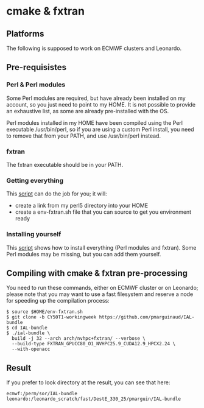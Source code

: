 # cmake & fxtran

## Platforms

The following is supposed to work on ECMWF clusters and Leonardo.

## Pre-requisistes

### Perl & Perl modules

Some Perl modules are required, but have already been installed on my account, so you just need to point to my HOME. It is not possible to provide an exhaustive list, as some are already pre-installed with the OS.

Perl modules installed in my HOME have been compiled using the Perl executable /usr/bin/perl, so if you are using a custom Perl install, you need to remove that from your PATH, and use /usr/bin/perl instead.

### fxtran

The fxtran executable should be in your PATH.

### Getting everything

This [script](pre-fxtran.sh) can do the job for you; it will:
- create a link from my perl5 directory into your HOME
- create a env-fxtran.sh file that you can source to get you environment ready

### Installing yourself

This [script](perl5.sh) shows how to install everything (Perl modules and fxtran). Some Perl modules may be missing, but you can add them yourself.

## Compiling with cmake & fxtran pre-processing

You need to run these commands, either on ECMWF cluster or on Leonardo; please note that you may want to use a fast filesystem and reserve a node for speeding up the compilation process:

```
$ source $HOME/env-fxtran.sh
$ git clone -b CY50T1-workingweek https://github.com/pmarguinaud/IAL-bundle
$ cd IAL-bundle
$ ./ial-bundle \
  build -j 32 --arch arch/nvhpc+fxtran/ --verbose \
  --build-type FXTRAN_GPUCC80_O1_NVHPC25.9_CUDA12.9_HPCX2.24 \
  --with-openacc
```
## Result

If you prefer to look directory at the result, you can see that here:
```
ecmwf:/perm/sor/IAL-bundle
leonardo:/leonardo_scratch/fast/DestE_330_25/pmarguin/IAL-bundle
```
